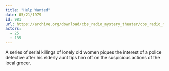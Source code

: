 ```yaml
---
title: "Help Wanted"
date: 05/21/1979
id: 981
url: https://archive.org/download/cbs_radio_mystery_theater/cbs_radio_mystery_theater-0951-1000.zip/cbs_radio_mystery_theater-0951-1000%2Fcbsrmt_0981_help_wanted.mp3
actors:
  - 25
  - 135
---
```

A series of serial killings of lonely old women piques the interest of a police detective after his elderly aunt tips him off on the suspicious actions of the local grocer.